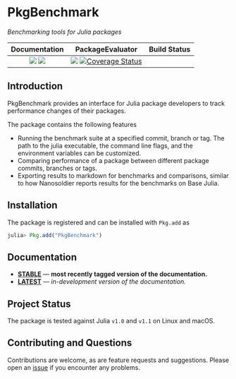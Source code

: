 # PkgBenchmark

*Benchmarking tools for Julia packages*

| **Documentation**                                                               | **PackageEvaluator**                                                                            | **Build Status**                                                                                |
|:-------------------------------------------------------------------------------:|:-----------------------------------------------------------------------------------------------:|:-----------------------------------------------------------------------------------------------:|
| [![][docs-stable-img]][docs-stable-url] [![][docs-latest-img]][docs-latest-url] | [![][travis-img]][travis-url] [![Coverage Status][coverage-img]][coverage-url] |

## Introduction

PkgBenchmark provides an interface for Julia package developers to track performance changes of their packages.

The package contains the following features

* Running the benchmark suite at a specified commit, branch or tag. The path to the julia executable, the command line flags, and the environment variables can be customized.
* Comparing performance of a package between different package commits, branches or tags.
* Exporting results to markdown for benchmarks and comparisons, similar to how Nanosoldier reports results for the benchmarks on Base Julia.

## Installation

The package is registered and can be installed with `Pkg.add` as

```julia
julia> Pkg.add("PkgBenchmark")
```

## Documentation

- [**STABLE**][docs-stable-url] &mdash; **most recently tagged version of the documentation.**
- [**LATEST**][docs-latest-url] &mdash; *in-development version of the documentation.*

## Project Status

The package is tested against Julia `v1.0` and `v1.1` on Linux and macOS.

## Contributing and Questions

Contributions are welcome, as are feature requests and suggestions. Please open an [issue][issues-url] if you encounter any problems.


[docs-latest-img]: https://img.shields.io/badge/docs-latest-blue.svg
[docs-latest-url]: https://juliaci.github.io/PkgBenchmark.jl/latest/

[docs-stable-img]: https://img.shields.io/badge/docs-stable-blue.svg
[docs-stable-url]: https://juliaci.github.io/PkgBenchmark.jl/stable

[travis-img]: https://travis-ci.org/JuliaCI/PkgBenchmark.jl.svg?branch=master
[travis-url]: https://travis-ci.org/JuliaCI/PkgBenchmark.jl

[issues-url]: https://github.com/JuliaCI/PkgBenchmark.jl/issues

[coverage-img]: https://coveralls.io/repos/github/JuliaCI/PkgBenchmark.jl/badge.svg?branch=master
[coverage-url]: https://coveralls.io/github/JuliaCI/PkgBenchmark.jl?branch=master
